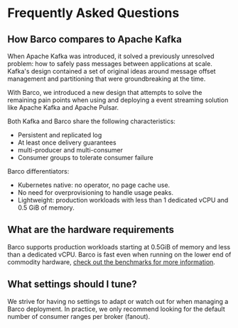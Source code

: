 # Frequently Asked Questions

## How Barco compares to Apache Kafka

When Apache Kafka was introduced, it solved a previously unresolved problem: how to safely pass messages between
applications at scale. Kafka's design contained a set of original ideas around message offset management and
partitioning that were groundbreaking at the time.

With Barco, we introduced a new design that attempts to solve the remaining pain points when using and deploying a
event streaming solution like Apache Kafka and Apache Pulsar.

Both Kafka and Barco share the following characteristics:

- Persistent and replicated log
- At least once delivery guarantees
- multi-producer and multi-consumer
- Consumer groups to tolerate consumer failure

Barco differentiators:

- Kubernetes native: no operator, no page cache use.
- No need for overprovisioning to handle usage peaks.
- Lightweight: production workloads with less than 1 dedicated vCPU and 0.5 GiB of memory.

## What are the hardware requirements

Barco supports production workloads starting at 0.5GiB of memory and less than a dedicated vCPU. Barco is fast even
when running on the lower end of commodity hardware, [check out the benchmarks for more information](./BENCHMARKS.md).

## What settings should I tune?

We strive for having no settings to adapt or watch out for when managing a Barco deployment. In practice, we only
recommend looking for the default number of consumer ranges per broker (fanout).
